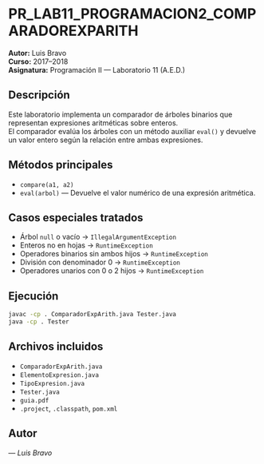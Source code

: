 # PR_LAB11_PROGRAMACION2_COMPARADOREXPARITH
**Autor:** Luis Bravo  
**Curso:** 2017–2018  
**Asignatura:** Programación II — Laboratorio 11 (A.E.D.)

## Descripción
Este laboratorio implementa un comparador de árboles binarios que representan expresiones aritméticas sobre enteros.  
El comparador evalúa los árboles con un método auxiliar `eval()` y devuelve un valor entero según la relación entre ambas expresiones.

## Métodos principales
- `compare(a1, a2)`  
- `eval(arbol)` — Devuelve el valor numérico de una expresión aritmética.

## Casos especiales tratados
- Árbol `null` o vacío → `IllegalArgumentException`
- Enteros no en hojas → `RuntimeException`
- Operadores binarios sin ambos hijos → `RuntimeException`
- División con denominador 0 → `RuntimeException`
- Operadores unarios con 0 o 2 hijos → `RuntimeException`

## Ejecución
```bash
javac -cp . ComparadorExpArith.java Tester.java
java -cp . Tester
```

## Archivos incluidos
- `ComparadorExpArith.java`  
- `ElementoExpresion.java`  
- `TipoExpresion.java`  
- `Tester.java`  
- `guia.pdf`  
- `.project`, `.classpath`, `pom.xml`

## Autor
— *Luis Bravo*
